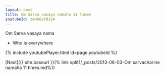 ```yaml
---
layout: post
title: Om Sarva vasaya namaha 11 times
youtubeId: zmnkGvtDJyA
---
```

 
 
Om Sarva vasaya nama 
 
 -  Who is everywhere 
 
  
 
  
 
 
 
 
 
 


{% include youtubePlayer.html id=page.youtubeId %}
 
[Next]({{ site.baseurl }}{% link  split1/_posts/2013-06-03-Om sarvacharine namaha 11 times.md%})
 
